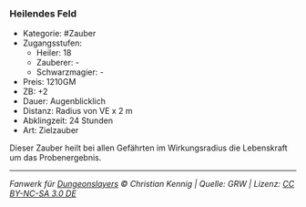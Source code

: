 ### Heilendes Feld

- Kategorie: #Zauber
- Zugangsstufen:
  - Heiler: 18
  - Zauberer: -
  - Schwarzmagier: -
- Preis: 1210GM
- ZB: +2
- Dauer: Augenblicklich
- Distanz: Radius von VE x 2 m
- Abklingzeit: 24 Stunden
- Art: Zielzauber



Dieser Zauber heilt bei allen Gefährten im Wirkungsradius die Lebenskraft um das Probenergebnis.

---

_Fanwerk für [Dungeonslayers](https://www.dungeonslayers.net/) © Christian Kennig | Quelle: GRW | Lizenz: [CC BY-NC-SA 3.0 DE](https://creativecommons.org/licenses/by-nc-sa/3.0/de/)_
